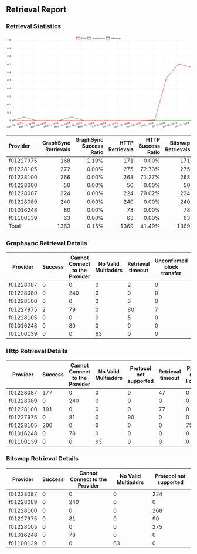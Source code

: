 ## Retrieval Report
### Retrieval Statistics
<img src="https://raw.githubusercontent.com/data-preservation-programs/filplus-checker-assets/main/filecoin-project/filecoin-plus-large-datasets/issues/1431/1690357652040.png"/>

| Provider  | GraphSync Retrievals | GraphSync Success Ratio | HTTP Retrievals | HTTP Success Ratio | Bitswap Retrievals | Bitswap Success Ratio |
| :-------- | -------------------: | ----------------------: | --------------: | -----------------: | -----------------: | --------------------: |
| f01227975 |                  168 |                   1.19% |             171 |              0.00% |                171 |                 0.00% |
| f01228105 |                  272 |                   0.00% |             275 |             72.73% |                275 |                 0.00% |
| f01228100 |                  266 |                   0.00% |             268 |             71.27% |                268 |                 0.00% |
| f01228000 |                   50 |                   0.00% |              50 |              0.00% |                 50 |                 0.00% |
| f01228087 |                  224 |                   0.00% |             224 |             79.02% |                224 |                 0.00% |
| f01228089 |                  240 |                   0.00% |             240 |              0.00% |                240 |                 0.00% |
| f01016248 |                   80 |                   0.00% |              78 |              0.00% |                 78 |                 0.00% |
| f01100139 |                   63 |                   0.00% |              63 |              0.00% |                 63 |                 0.00% |
| Total     |                 1363 |                   0.15% |            1369 |             41.49% |               1369 |                 0.00% |

### Graphsync Retrieval Details
| Provider  | Success | Cannot Connect to the Provider | No Valid Multiaddrs | Retrieval timeout | Unconfirmed block transfer | Retrieval rejected |
| --------- | ------- | ------------------------------ | ------------------- | ----------------- | -------------------------- | ------------------ |
| f01228087 | 0       | 0                              | 0                   | 2                 | 0                          | 222                |
| f01228089 | 0       | 240                            | 0                   | 0                 | 0                          | 0                  |
| f01228100 | 0       | 0                              | 0                   | 3                 | 0                          | 263                |
| f01227975 | 2       | 79                             | 0                   | 80                | 7                          | 0                  |
| f01228105 | 0       | 0                              | 0                   | 5                 | 0                          | 267                |
| f01016248 | 0       | 80                             | 0                   | 0                 | 0                          | 0                  |
| f01100139 | 0       | 0                              | 63                  | 0                 | 0                          | 0                  |

### Http Retrieval Details
| Provider  | Success | Cannot Connect to the Provider | No Valid Multiaddrs | Protocol not supported | Retrieval timeout | Piece not Found |
| --------- | ------- | ------------------------------ | ------------------- | ---------------------- | ----------------- | --------------- |
| f01228087 | 177     | 0                              | 0                   | 0                      | 47                | 0               |
| f01228089 | 0       | 240                            | 0                   | 0                      | 0                 | 0               |
| f01228100 | 191     | 0                              | 0                   | 0                      | 77                | 0               |
| f01227975 | 0       | 81                             | 0                   | 90                     | 0                 | 0               |
| f01228105 | 200     | 0                              | 0                   | 0                      | 0                 | 75              |
| f01016248 | 0       | 78                             | 0                   | 0                      | 0                 | 0               |
| f01100139 | 0       | 0                              | 63                  | 0                      | 0                 | 0               |

### Bitswap Retrieval Details
| Provider  | Success | Cannot Connect to the Provider | No Valid Multiaddrs | Protocol not supported |
| --------- | ------- | ------------------------------ | ------------------- | ---------------------- |
| f01228087 | 0       | 0                              | 0                   | 224                    |
| f01228089 | 0       | 240                            | 0                   | 0                      |
| f01228100 | 0       | 0                              | 0                   | 268                    |
| f01227975 | 0       | 81                             | 0                   | 90                     |
| f01228105 | 0       | 0                              | 0                   | 275                    |
| f01016248 | 0       | 78                             | 0                   | 0                      |
| f01100139 | 0       | 0                              | 63                  | 0                      |
